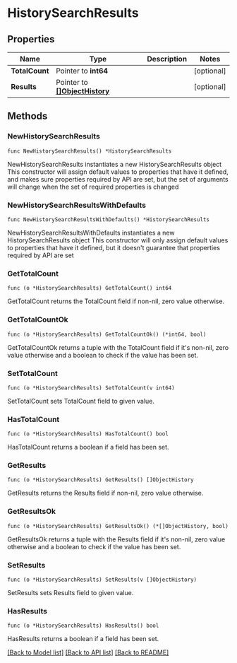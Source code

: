 # HistorySearchResults

## Properties

Name | Type | Description | Notes
------------ | ------------- | ------------- | -------------
**TotalCount** | Pointer to **int64** |  | [optional] 
**Results** | Pointer to [**[]ObjectHistory**](ObjectHistory.md) |  | [optional] 

## Methods

### NewHistorySearchResults

`func NewHistorySearchResults() *HistorySearchResults`

NewHistorySearchResults instantiates a new HistorySearchResults object
This constructor will assign default values to properties that have it defined,
and makes sure properties required by API are set, but the set of arguments
will change when the set of required properties is changed

### NewHistorySearchResultsWithDefaults

`func NewHistorySearchResultsWithDefaults() *HistorySearchResults`

NewHistorySearchResultsWithDefaults instantiates a new HistorySearchResults object
This constructor will only assign default values to properties that have it defined,
but it doesn't guarantee that properties required by API are set

### GetTotalCount

`func (o *HistorySearchResults) GetTotalCount() int64`

GetTotalCount returns the TotalCount field if non-nil, zero value otherwise.

### GetTotalCountOk

`func (o *HistorySearchResults) GetTotalCountOk() (*int64, bool)`

GetTotalCountOk returns a tuple with the TotalCount field if it's non-nil, zero value otherwise
and a boolean to check if the value has been set.

### SetTotalCount

`func (o *HistorySearchResults) SetTotalCount(v int64)`

SetTotalCount sets TotalCount field to given value.

### HasTotalCount

`func (o *HistorySearchResults) HasTotalCount() bool`

HasTotalCount returns a boolean if a field has been set.

### GetResults

`func (o *HistorySearchResults) GetResults() []ObjectHistory`

GetResults returns the Results field if non-nil, zero value otherwise.

### GetResultsOk

`func (o *HistorySearchResults) GetResultsOk() (*[]ObjectHistory, bool)`

GetResultsOk returns a tuple with the Results field if it's non-nil, zero value otherwise
and a boolean to check if the value has been set.

### SetResults

`func (o *HistorySearchResults) SetResults(v []ObjectHistory)`

SetResults sets Results field to given value.

### HasResults

`func (o *HistorySearchResults) HasResults() bool`

HasResults returns a boolean if a field has been set.


[[Back to Model list]](../README.md#documentation-for-models) [[Back to API list]](../README.md#documentation-for-api-endpoints) [[Back to README]](../README.md)


